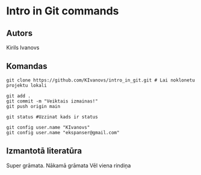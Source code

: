 # Intro in Git commands
## Autors
Kirils Ivanovs


## Komandas
```
git clone https://github.com/KIvanovs/intro_in_git.git # Lai noklonetu projektu lokali

git add .
git commit -m "Veiktais izmainas!"
git push origin main

git status #Uzzinat kads ir status

git config user.name "KIvanovs"
git config user.name "ekspanser@gmail.com"

```

## Izmantotā literatūra
Super grāmata.
Nākamā grāmata
Vēl viena rindiņa
